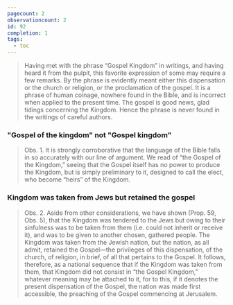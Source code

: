 ```yaml
---
pagecount: 2
observationcount: 2
id: 92
completion: 1
tags:
  - toc
---
```

>Having met with the phrase “Gospel Kingdom” in writings, and having heard it from the pulpit, this favorite expression of some may require a few remarks. By the phrase is evidently meant either this dispensation or the church or religion, or the proclamation of the gospel. It is a phrase of human coinage, nowhere found in the Bible, and is incorrect when applied to the present time. The gospel is good news, glad tidings concerning the Kingdom. Hence the phrase is never found in the writings of careful authors.
### "Gospel of the kingdom" not "Gospel kingdom"
>Obs. 1. It is strongly corroborative that the language of the Bible falls in so accurately with our line of argument. We read of “the Gospel of the Kingdom,” seeing that the Gospel itself has no power to produce the Kingdom, but is simply preliminary to it, designed to call the elect, who become “heirs” of the Kingdom.
### Kingdom was taken from Jews but retained the gospel
>Obs. 2. Aside from other considerations, we have shown (Prop. 59, Obs. 5), that the Kingdom was tendered to the Jews but owing to their sinfulness was to be taken from them (i.e. could not inherit or receive it), and was to be given to another chosen, gathered people. The Kingdom was taken from the Jewish nation, but the nation, as all admit, retained the Gospel—the privileges of this dispensation, of the church, of religion, in brief, of all that pertains to the Gospel. It follows, therefore, as a national sequence that if the Kingdom was taken from them, that Kingdom did not consist in “the Gospel Kingdom,” whatever meaning may be attached to it, for to this, if it denotes the present dispensation of the Gospel, the nation was made first accessible, the preaching of the Gospel commencing at Jerusalem.